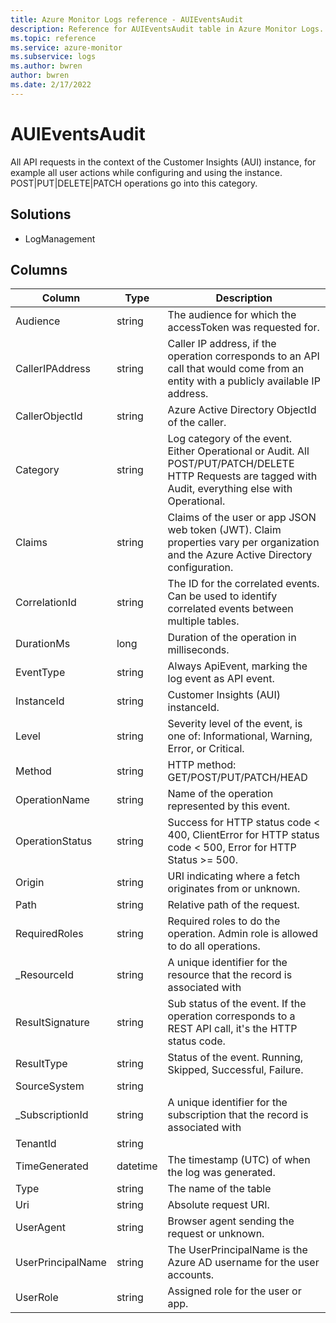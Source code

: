 ```yaml
---
title: Azure Monitor Logs reference - AUIEventsAudit
description: Reference for AUIEventsAudit table in Azure Monitor Logs.
ms.topic: reference
ms.service: azure-monitor
ms.subservice: logs
ms.author: bwren
author: bwren
ms.date: 2/17/2022
---
```


# AUIEventsAudit

 All API requests in the context of the Customer Insights (AUI) instance, for example all user actions while configuring and using the instance. POST|PUT|DELETE|PATCH operations go into this category.

## Solutions

- LogManagement




## Columns

| Column | Type | Description |
| --- | --- | --- |
| Audience | string | The audience for which the accessToken was requested for. |
| CallerIPAddress | string | Caller IP address, if the operation corresponds to an API call that would come from an entity with a publicly available IP address. |
| CallerObjectId | string | Azure Active Directory ObjectId of the caller. |
| Category | string | Log category of the event. Either Operational or Audit. All POST/PUT/PATCH/DELETE HTTP Requests are tagged with Audit, everything else with Operational. |
| Claims | string | Claims of the user or app JSON web token (JWT). Claim properties vary per organization and the Azure Active Directory configuration. |
| CorrelationId | string | The ID for the correlated events. Can be used to identify correlated events between multiple tables. |
| DurationMs | long | Duration of the operation in milliseconds. |
| EventType | string | Always ApiEvent, marking the log event as API event. |
| InstanceId | string | Customer Insights (AUI) instanceId. |
| Level | string | Severity level of the event, is one of: Informational, Warning, Error, or Critical. |
| Method | string | HTTP method: GET/POST/PUT/PATCH/HEAD |
| OperationName | string | Name of the operation represented by this event. |
| OperationStatus | string | Success for HTTP status code < 400, ClientError for HTTP status code < 500, Error for HTTP Status >= 500. |
| Origin | string | URI indicating where a fetch originates from or unknown. |
| Path | string | Relative path of the request. |
| RequiredRoles | string | Required roles to do the operation. Admin role is allowed to do all operations. |
| _ResourceId | string | A unique identifier for the resource that the record is associated with |
| ResultSignature | string | Sub status of the event. If the operation corresponds to a REST API call, it's the HTTP status code. |
| ResultType | string | Status of the event. Running, Skipped, Successful, Failure. |
| SourceSystem | string |  |
| _SubscriptionId | string | A unique identifier for the subscription that the record is associated with |
| TenantId | string |  |
| TimeGenerated | datetime | The timestamp (UTC) of when the log was generated. |
| Type | string | The name of the table |
| Uri | string | Absolute request URI. |
| UserAgent | string | Browser agent sending the request or unknown. |
| UserPrincipalName | string | The UserPrincipalName is the Azure AD username for the user accounts. |
| UserRole | string | Assigned role for the user or app. |
